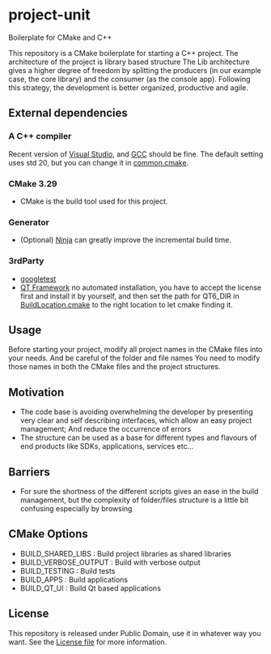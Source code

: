 # project-unit
 Boilerplate for CMake and C++

This repository is a CMake boilerplate for starting a C++ project.
The architecture of the project is library based structure
The Lib architecture gives a higher degree of freedom by splitting the producers (in our example case, the core library) and the consumer (as the console app).
Following this strategy, the development is better organized, productive and agile.

## External dependencies
### A C++ compiler
Recent version of [Visual Studio](https://www.visualstudio.com/), and [GCC](https://gcc.gnu.org/) should be fine.
The default setting uses std 20, but you can change it in [common.cmake](https://github.com/medaminben/project-unit/blob/main/cmake/Common.cmake).
### CMake 3.29
- CMake is the build tool used for this project.

### Generator
- (Optional) [Ninja](https://ninja-build.org/) can greatly improve the incremental build time.

### 3rdParty
- [googletest](https://github.com/google/googletest.git)
- [QT Framework](https://www.qt.io/) no automated installation, you have to accept the license first and install it by yourself, and then set the path for QT6_DIR in [BuildLocation.cmake](https://github.com/medaminben/project-unit/blob/main/cmake/BuildLocation.cmake) to the right location to let cmake finding it.

## Usage
Before starting your project, modify all project names in the CMake files into your needs. And be careful of the folder and file names 
You need to modify those names in both the CMake files and the project structures.

## Motivation 
- The code base is avoiding overwhelming the developer by presenting very clear and self describing interfaces, which allow an easy project management; And reduce the occurrence of errors 
- The structure can be used as a base for different types and flavours of end products like SDKs, applications, services etc...
## Barriers
- For sure the shortness of the different scripts gives an ease in the build management, but the complexity of folder/files structure is a little bit confusing especially by browsing

## CMake Options
- BUILD_SHARED_LIBS : Build project libraries as shared libraries  
- BUILD_VERBOSE_OUTPUT : Build with verbose output  
- BUILD_TESTING : Build tests
- BUILD_APPS : Build applications
- BUILD_QT_UI : Build Qt based applications

## License
This repository is released under Public Domain, use it in whatever way you want. See the [License file](https://github.com/medaminben/project-unit/blob/main/LICENSE) for more information.
